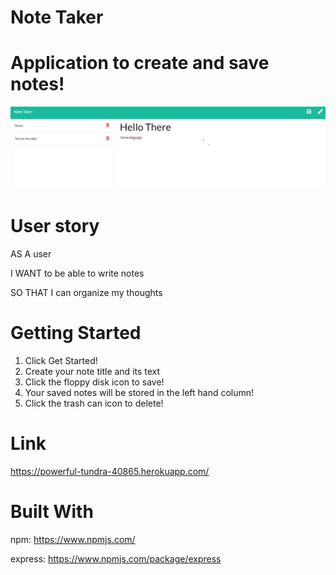 # Note Taker

# Application to create and save notes! 

![Test Image 1](./public/assets/images/sampleNotes.png)

# User story
AS A user

I WANT to be able to write notes

SO THAT I can organize my thoughts

# Getting Started
1. Click Get Started! 
2. Create your note title and its text 
3. Click the floppy disk icon to save! 
4. Your saved notes will be stored in the left hand column!
5. Click the trash can icon to delete!

# Link
https://powerful-tundra-40865.herokuapp.com/

# Built With
npm: https://www.npmjs.com/

express: https://www.npmjs.com/package/express

